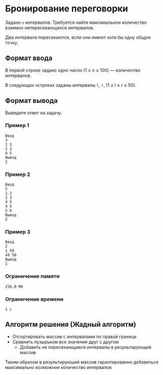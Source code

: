 # Бронирование переговорки
Задано `n` интервалов. Требуется найти максимальное количество
взаимно непересекающихся интервалов.

Два интервала пересекаются, если они имеют хотя бы одну общую точку.

## Формат ввода
В первой строке задано одно число (1 ≤ n ≤ 100) — количество интервалов.

В следующих `n`строках заданы интервалы `l`, `r`,  (1 ≤ l ≤ r ≤ 50).

## Формат вывода
Выведите ответ на задачу.

### Пример 1
    Ввод
    3
    1 3
    2 3
    4 5
    Вывод
    2
### Пример 2
    Ввод    
    5
    1 2
    2 3
    4 5
    4 5
    5 6
    Вывод
    2
### Пример 3
    Ввод
    2
    1 50
    49 50
    Вывод
    1
### Ограничение памяти
    256.0 Мб
### Ограничение времени
    1 с

## Алгоритм решения (Жадный алгоритм)

* Отсортировать массив с интервалами по правой границе
* Сравнить пузырьком все значения друг с другом
  * Добавить не пересекающиеся интервалы в результирующий массив

Таким образом в результируюший массив гарантированно добавиться
максимально возможное количество интервалов 